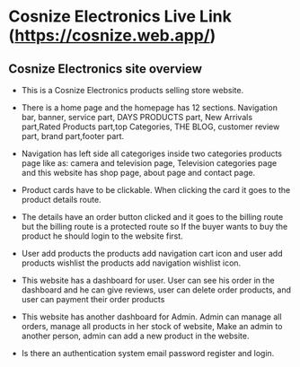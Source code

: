 # Cosnize Electronics Live Link (https://cosnize.web.app/)

## Cosnize Electronics site overview

* This is a Cosnize Electronics products selling  store website.

* There is a home page and the homepage has 12 sections. Navigation bar, banner, service part, DAYS PRODUCTS part, New Arrivals part,Rated Products part,top Categories, THE BLOG, customer review part, brand part,footer part.

* Navigation has left side all categoriges inside two categories products page like as: camera and television page, Television categories page and this website has shop page, about page and contact page.

* Product cards have to be clickable. When clicking the card it goes to the product details route.

* The details have an order button clicked and it goes to the billing route but the billing route is a protected route so If the buyer wants to buy the product he should login to the website first.

* User add products the products add navigation cart icon and user add products wishlist the products add navigation wishlist icon.

* This website has a dashboard for user. User can see his order in the dashboard and he can give reviews, user can delete order products, and user can payment their order products

* This website has another dashboard for Admin. Admin can manage all orders, manage all products in her stock of website, Make an admin to another person, admin can add a new product in the website. 

* Is there an authentication system email password register and login.